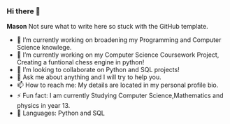 ### Hi there 👋

**Mason**
Not sure what to write here so stuck with the GitHub template.
- 🔭 I’m currently working on broadening my Programming and Computer Science knowlege.
- 🌱 I’m currently working on my Computer Science Coursework Project, Creating a funtional chess engine in python!
- 👯 I’m looking to collaborate on Python and SQL projects!
- 💬 Ask me about anything and I will try to help you.
- 📫 How to reach me: My details are located in my personal profile bio.
- ⚡ Fun fact: I am currently Studying Computer Science,Mathematics and physics in year 13.
- 🛫 Languages: Python and SQL
